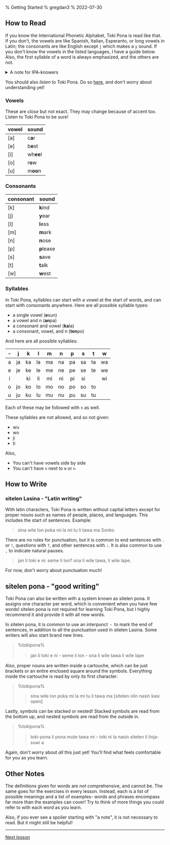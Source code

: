 % Getting Started
% gregdan3
% 2022-07-30

## How to Read

If you know the International Phonetic Alphabet, Toki Pona is read like that.
If you don't, the vowels are like Spanish, Italian, Esperanto, or long vowels in Latin; the consonants are
like English except `j` which makes a `y` sound. If you don't know the vowels
in the listed languages, I have a guide below. Also, the first syllable of a word
is always emphasized, and the others are not.

<details><summary> A note for IPA-knowers </summary>

What I described above is good enough- but there's more detail if you're interested!

The sounds of Toki Pona can be subtly different in a variety of ways. For example, the nasal `n` that can end syllables is intended to be in the same part of the mouth as the consonant that follows it- `[tenpo]` becomes `/tempo/`, and `[ilo Linku]` becomes `/ilo Liŋku/` (`ilo Lingku`). Additionally, Toki Pona: The Language of Good notes that some of the vowels are not _exactly_ as in the International Phonetic Alphabet, such as `[a]` actually being realized as `/ä/`- but this book documents jan Sonja's own use of Toki Pona, so don't worry about it too much! So long as you speak clearly and consistently enough to be understood, you'll be fine.

</details>

You should also _listen_ to Toki Pona. Do so
[here](https://www.youtube.com/watch?v=9VjPV9BpU2I), and don't worry about
understanding yet!

### Vowels

These are _close_ but not exact. They may change because of accent too. Listen
to Toki Pona to be sure!

| vowel | sound     |
| ----- | --------- |
| [a]   | c**a**r   |
| [e]   | b**e**st  |
| [i]   | wh**ee**l |
| [o]   | r**o**w   |
| [u]   | m**oo**n  |

### Consonants

| consonant | sound      |
| --------- | ---------- |
| [k]       | **k**ind   |
| [j]       | **y**ear   |
| [l]       | **l**ess   |
| [m]       | **m**ark   |
| [n]       | **n**ose   |
| [p]       | **p**lease |
| [s]       | **s**ave   |
| [t]       | **t**alk   |
| [w]       | **w**est   |

### Syllables

In Toki Pona, syllables can start with a vowel at the start of words, and
can start with consonants anywhere. Here are all possible syllable
types:

- a single vowel (**e**sun)
- a vowel and n (**an**pa)
- a consonant and vowel (**ka**la)
- a consonant, vowel, and n (**ten**po)

And here are all possible syllables:

|  -  |  j  |  k  |  l  |  m  |  n  |  p  |  s  |  t  |  w  |
| :-: | :-: | :-: | :-: | :-: | :-: | :-: | :-: | :-: | :-: |
|  a  | ja  | ka  | la  | ma  | na  | pa  | sa  | ta  | wa  |
|  e  | je  | ke  | le  | me  | ne  | pe  | se  | te  | we  |
|  i  |     | ki  | li  | mi  | ni  | pi  | si  |     | wi  |
|  o  | jo  | ko  | lo  | mo  | no  | po  | so  | to  |     |
|  u  | ju  | ku  | lu  | mu  | nu  | pu  | su  | tu  |     |

<!-- | an  | jan | kan | lan | man | nan | pan | san | tan | wan | -->
<!-- | en  | jen | ken | len | men | nen | pen | sen | ten | wen | -->
<!-- | in  |     | kin | lin | min | nin | pin | sin |     | win | -->
<!-- | on  | jon | kon | lon | mon | non | pon | son | ton |     | -->
<!-- | un  | jun | kun | lun | mun | nun | pun | sun | tun |     | -->

<!-- For reference, the banned syllables have some common rules for transformation: -->

<!-- | before | after | -->
<!-- | ------ | ----- | -->
<!-- | wu     | u     | -->
<!-- | wo     | o     | -->
<!-- | ji     | i     | -->
<!-- | ti     | si    | -->

<!-- But these are not the _only_ ways to realize these syllables; you can change -->
<!-- the vowel or consonant in any way to produce a more fitting sound. -->

Each of these may be followed with `n` as well.

These syllables are not allowed, and so not given:

- wu
- wo
- ji
- ti

Also,

- You can't have vowels side by side
- You can't have `n` next to `m` or `n`

## How to Write

### sitelen Lasina - "Latin writing"

With latin characters, Toki Pona is written without capital letters except for
proper nouns such as names of people, places, and languages. This includes the
start of sentences. Example:

> sina wile lon poka mi la mi tu li tawa ma Sonko

There are no rules for punctuation, but it is common to end sentences with
`.` or `!`, questions with `?`, and other sentences with `:`. It is also common to use `,` to indicate natural pauses.

> jan li toki e ni: seme li lon? ona li wile tawa, li wile lape.

For now, don't worry about punctuation much!

## sitelen pona - "good writing"

Toki Pona can also be written with a system known as sitelen pona. It assigns
one character per word, which is convenient when you have few words! sitelen
pona is not required for learning Toki Pona, but I highly recommend it and provide it with all new words.

In sitelen pona, it is common to use an interpunct `・` to mark the end of sentences, in addition to all the punctuation used in sitelen Lasina. Some writers will also start brand new lines.

> %tokipona%
>
> > jan li toki e ni・seme li lon・ona li wile tawa li wile lape

Also, proper nouns are written inside a cartouche, which can be just brackets or an entire enclosed square around the symbols. Everything inside the cartouche is read by only its first character:

> %tokipona%
>
> > sina wile lon poka mi la mi tu li tawa ma [sitelen olin nasin kasi open]

Lastly, symbols can be stacked or nested! Stacked symbols are read from the bottom up, and nested symbols are read from the outside in.

> %tokipona%
>
> > toki-pona li pona mute tawa mi・toki ni la nasin sitelen li linja-suwi a

Again, don't worry about _all_ this just yet! You'll find what feels comfortable for you as you learn.

## Other Notes

The definitions given for words are _not_ comprehensive, and cannot be. The same goes for the exercises in every lesson. Instead, each is a list of possible meanings and a list of examples- words and phrases encompass far more than the examples can cover! Try to think of more things you could refer to with each word as you learn.

Also, if you ever see a spoiler starting with "a note", it is not necessary to read. But it might still be helpful!

---

[Next lesson](./mi-sina.html)
